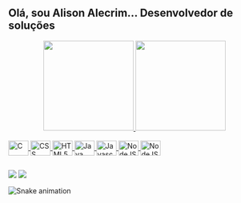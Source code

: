 <!--
**alisonalecrim/alisonalecrim** is a ✨ _special_ ✨ repository because its `README.md` (this file) appears on your GitHub profile.

Here are some ideas to get you started:

- 🔭 I’m currently working on ...
- 🌱 I’m currently learning ...
- 👯 I’m looking to collaborate on ...
- 🤔 I’m looking for help with ...
- 💬 Ask me about ...
- 📫 How to reach me: ...
- 😄 Pronouns: ...
- ⚡ Fun fact: ...

https://emojipedia.org/microsoft/ é uma boa opção para buscar emojis
-->
## Olá, sou Alison Alecrim... Desenvolvedor de soluções
<div align="center">
  <a href="https://github.com/alisonalecrim">
  <img height="180em" src="https://github-readme-stats.vercel.app/api?username=alisonalecrim&show_icons=true&theme=dracula&include_all_commits=true&count_private=true"/>
  <img height="180em" src="https://github-readme-stats.vercel.app/api/top-langs/?username=alisonalecrim&layout=compact&langs_count=7&theme=dracula"/>
</div>
  
  <!-- Ícones para a página: https://devicon.dev/ -->
  
<div style="display: inline_block"><br>
    <img align="center" alt="C" height="30" width="40" src="https://cdn.jsdelivr.net/gh/devicons/devicon/icons/c/c-original.svg">
    <img align="center" alt="CSS" height="30" width="40" src="https://cdn.jsdelivr.net/gh/devicons/devicon/icons/css3/css3-original.svg">
    <img align="center" alt="HTML5" height="30" width="40" src="https://cdn.jsdelivr.net/gh/devicons/devicon/icons/html5/html5-original.svg">
    <img align="center" alt="Java" height="30" width="40" src="https://cdn.jsdelivr.net/gh/devicons/devicon/icons/java/java-original.svg">
    <img align="center" alt="Javascript" height="30" width="40" src="https://cdn.jsdelivr.net/gh/devicons/devicon/icons/javascript/javascript-original.svg">
    <img align="center" alt="NodeJS" height="30" width="40" src="https://cdn.jsdelivr.net/gh/devicons/devicon/icons/nodejs/nodejs-original.svg">
    <img align="center" alt="NodeJS" height="30" width="40" src="https://cdn.jsdelivr.net/gh/devicons/devicon/icons/typescript/typescript-original.svg">
</div>
  
  ##
  
  <!-- https://dev.to/ e https://shields.io/ sites para imagens como as redes sociais abaixo -->
  
<div> 
  <a href="https://instagram.com/alison_maru" target="_blank"><img src="https://img.shields.io/badge/-Instagram-%23E4405F?style=for-the-badge&logo=instagram&logoColor=white" target="_blank"></a> 
  <a href="https://www.linkedin.com/in/alison-alecrim-b63427124" target="_blank"><img src="https://img.shields.io/badge/-LinkedIn-%230077B5?style=for-the-badge&logo=linkedin&logoColor=white" target="_blank"></a> 
  
![Snake animation](https://github.com/alisonalecrim/alisonalecrim/blob/output/github-contribution-grid-snake.svg)  
 
</div>
